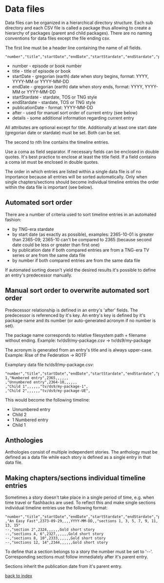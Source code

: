 # Data files

Data files can be organized in a hierarchical directory structure. Each sub directory and each CSV file is called a package thus allowing to create a hierarchy of packages (parent and child packages). There are no naming conventions for data files except the file ending csv.

The first line must be a header line containing the name of all fields.

```
"number","title","startDate","endDate","startStardate","endStardate","publicationDate","after","details"
```

* number - episode or book number
* title - title of episode or book
* startDate - gregorian (earth) date when story begins, format: YYYY, YYYY-MM or YYYY-MM-DD
* endDate - gregorian (earth) date when story ends, format: YYYY, YYYY-MM or YYYY-MM-DD
* startStardate - stardate, TOS or TNG style
* endStardate - stardate, TOS or TNG style
* publicationDate - format: YYYY-MM-DD
* after - used for manuel sort order of current entry (see below)
* details - some additional information regarding current entry

All attributes are optional except for title.
Additionally at least one start date (gregorian date or stardate) must be set. Both can be set.

The second to nth line contains the timeline entries.

Use a coma as field separator. If necessary fields can be enclosed in double quotes. It's best practice to enclose at least the title field.
If a field contains a coma ist must be enclosed in double quotes.

The order in which entries are listed within a single data file is of no importance because all entries will be sorted automatically.
Only when single chapters/sections should become individual timeline entries the order within the data file is important (see below).

## Automated sort order

There are a number of criteria used to sort timeline entries in an automated fashion:

* by TNG-era stardate
* by start date (as exactly as possible), examples: 2365-10-01 is greater than 2365-09; 2365-10 can't be compared to 2365 (because second date could be less or greater than first one)
* by publication date if both compared entries are from a TNG-era TV series or are from the same data file
* by number if both compared entries are from the same data file

If automated sorting doesn't yield the desired results it's possible to define an entry's predecessor manually.

## Manual sort order to overwrite automated sort order

Predecessor relationship is defined in an entry's 'after' fields.
The predecessor is referenced by it's key.
An entry's key is defined by it's package name and its number (or auto-generated acronym if no number is set).

The package name corresponds to relative filesystem path + filename without ending.
Example: tv/ds9/my-package.csv -> tv/ds9/my-package

The acronym is generated from an entry's title and is always upper-case.
Example: Rise of the Federation -> ROTF

Examplary data file tv/ds9/my-package.csv:


```
"number","title","startDate","endDate","startStardate","endStardate","publicationDate","after","details"
1,"Numbered entry",2365,,,,,,
,"Unnumbered entry",2364-10,,,,,,
,"Child 1",,,,,,"tv/ds9/my-package-1",
,"Child 2",,,,,,"tv/ds9/my-package-UE",
```

This would become the following timeline:

* Unnumbered entry
* Child 2
* 1 Numbered entry
* Child 1

## Anthologies

Anthologies consist of multiple independent stories.
The anthology must be defined as a data file while each story is defined as a single entry in that data file.

## Making chapters/sections individual timeline entries

Sometimes a story doesn't take place in a single period of time, e.g. when time travel or flashbacks are used.
To reflect this and make single sections individual timeline entries use the following format:

```
"number","title","startDate","endDate","startStardate","endStardate","publicationDate","after","details"
,"An Easy Fast",2373-09-29,,,,YYYY-MM-DD,,"sections 1, 3, 5, 7, 9, 11, 13, 15"
--,"section 2",2324,,,,,,Gold short story
--,"sections 4, 6",2327,,,,,,Gold short story
--,"sections 8, 10",2333,,,,,,Gold short story
--,"sections 12, 14",2344,,,,,,Gold short story
```

To define that a section belongs to a story the number must be set to '--'. Corresponding sections must follow immediately after it's parent entry.

Sections inherit the publication date from it's parent entry.  

[back to index](../)
